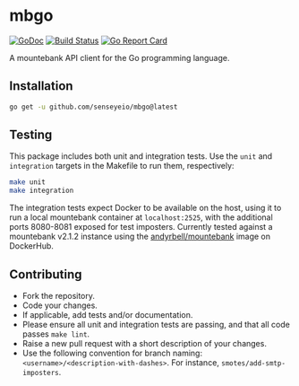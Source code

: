 # mbgo

[![GoDoc](https://godoc.org/github.com/senseyeio/mbgo?status.svg)](https://godoc.org/github.com/senseyeio/mbgo) [![Build Status](https://travis-ci.org/senseyeio/mbgo.svg?branch=master)](https://travis-ci.org/senseyeio/mbgo) [![Go Report Card](https://goreportcard.com/badge/github.com/senseyeio/mbgo)](https://goreportcard.com/report/github.com/senseyeio/mbgo)

A mountebank API client for the Go programming language.

## Installation

```sh
go get -u github.com/senseyeio/mbgo@latest
```

## Testing

This package includes both unit and integration tests. Use the `unit` and `integration` targets in the Makefile to run them, respectively:

```sh
make unit
make integration
```

The integration tests expect Docker to be available on the host, using it to run a local mountebank container at 
`localhost:2525`, with the additional ports 8080-8081 exposed for test imposters. Currently tested against a mountebank 
v2.1.2 instance using the [andyrbell/mountebank](https://hub.docker.com/r/andyrbell/mountebank) image on DockerHub.

## Contributing

* Fork the repository.
* Code your changes.
* If applicable, add tests and/or documentation.
* Please ensure all unit and integration tests are passing, and that all code passes `make lint`.
* Raise a new pull request with a short description of your changes.
* Use the following convention for branch naming: `<username>/<description-with-dashes>`. For instance, `smotes/add-smtp-imposters`.
